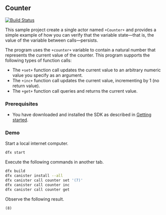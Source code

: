 ## Counter

[![Build Status](https://travis-ci.org/dfinity-lab/examples.svg?branch=master)](https://travis-ci.org/dfinity-lab/examples?branch=master)

This sample project create a single actor named `+Counter+` and provides a simple example of how you can verify that the variable state—that is, the value of the variable between calls—persists.

The program uses the `+counter+` variable to contain a natural number that represents the current value of the counter.
This program supports the following types of function calls:

* The `+set+` function call updates the current value to an arbitrary numeric value you specify as an argument.
* The `+inc+` function call updates the current value, incrementing by 1 (no return value).
* The `+get+` function call queries and returns the current value.

### Prerequisites

* You have downloaded and installed the SDK as described in [Getting started](https://sdk.dfinity.org/developers-guide/getting-started.html).

### Demo

Start a local internet computer.

```bash
dfx start
```

Execute the following commands in another tab.

```bash
dfx build
dfx canister install --all
dfx canister call counter set '(7)'
dfx canister call counter inc
dfx canister call counter get
```

Observe the following result.

```
(8)
```
